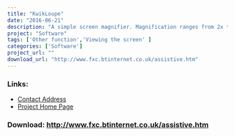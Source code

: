```yaml
---
title: "KwikLoupe"
date: "2016-06-21"
description: "A simple screen magnifier. Magnification ranges from 2x to 64x with a quick locate option to position the viewing window. The tool magnifies the area around the mouse pointer"
project: "Software"
tags: ['Other function','Viewing the screen' ]
categories: ['Software']
project_url: ""
download_url: "http://www.fxc.btinternet.co.uk/assistive.htm"
---
```



### Links:
- <a href="mailto:fxc@btinternet.com">Contact Address</a>
- <a href="http://www.fxc.btinternet.co.uk/assistive.htm">Project Home Page</a>

### Download: http://www.fxc.btinternet.co.uk/assistive.htm 